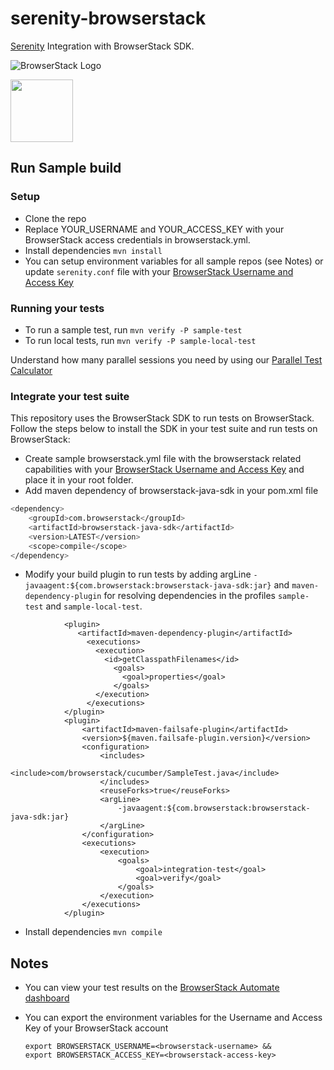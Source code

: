 # serenity-browserstack

[Serenity](https://serenity-bdd.info/) Integration with BrowserStack SDK.

![BrowserStack Logo](https://d98b8t1nnulk5.cloudfront.net/production/images/layout/logo-header.png?1469004780)

<img src="https://serenity-bdd.info/wp-content/uploads/elementor/thumbs/serenity-bdd-pac9onzlqv9ebi90cpg4zsqnp28x4trd1adftgkwbq.png" height = "100">

## Run Sample build
### Setup
* Clone the repo
* Replace YOUR_USERNAME and YOUR_ACCESS_KEY with your BrowserStack access credentials in browserstack.yml.
* Install dependencies `mvn install`
* You can setup environment variables for all sample repos (see Notes) or update `serenity.conf` file with your [BrowserStack Username and Access Key](https://www.browserstack.com/accounts/settings)

### Running your tests
- To run a sample test, run `mvn verify -P sample-test`
- To run local tests, run `mvn verify -P sample-local-test`

 Understand how many parallel sessions you need by using our [Parallel Test Calculator](https://www.browserstack.com/automate/parallel-calculator?ref=github)

### Integrate your test suite

This repository uses the BrowserStack SDK to run tests on BrowserStack. Follow the steps below to install the SDK in your test suite and run tests on BrowserStack:

* Create sample browserstack.yml file with the browserstack related capabilities with your [BrowserStack Username and Access Key](https://www.browserstack.com/accounts/settings) and place it in your root folder.
* Add maven dependency of browserstack-java-sdk in your pom.xml file
```sh
<dependency>
    <groupId>com.browserstack</groupId>
    <artifactId>browserstack-java-sdk</artifactId>
    <version>LATEST</version>
    <scope>compile</scope>
</dependency>
```
* Modify your build plugin to run tests by adding argLine `-javaagent:${com.browserstack:browserstack-java-sdk:jar}` and `maven-dependency-plugin` for resolving dependencies in the profiles `sample-test` and `sample-local-test`.
```
            <plugin>
               <artifactId>maven-dependency-plugin</artifactId>
                 <executions>
                   <execution>
                     <id>getClasspathFilenames</id>
                       <goals>
                         <goal>properties</goal>
                       </goals>
                   </execution>
                 </executions>
            </plugin>
            <plugin>
                <artifactId>maven-failsafe-plugin</artifactId>
                <version>${maven.failsafe-plugin.version}</version>
                <configuration>
                    <includes>
                        <include>com/browserstack/cucumber/SampleTest.java</include>
                    </includes>
                    <reuseForks>true</reuseForks>
                    <argLine>
                        -javaagent:${com.browserstack:browserstack-java-sdk:jar}
                    </argLine>
                </configuration>
                <executions>
                    <execution>
                        <goals>
                            <goal>integration-test</goal>
                            <goal>verify</goal>
                        </goals>
                    </execution>
                </executions>
            </plugin>
```
* Install dependencies `mvn compile`

## Notes
* You can view your test results on the [BrowserStack Automate dashboard](https://www.browserstack.com/automate)
* You can export the environment variables for the Username and Access Key of your BrowserStack account
  
  ```
  export BROWSERSTACK_USERNAME=<browserstack-username> &&
  export BROWSERSTACK_ACCESS_KEY=<browserstack-access-key>
  ```
